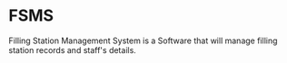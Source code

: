 # FSMS
Filling Station Management System is a Software that will manage filling station records and staff's details. 
